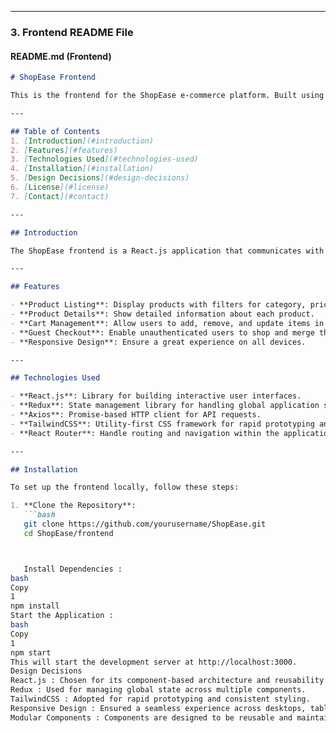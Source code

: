 
---

### **3. Frontend README File**

#### **README.md (Frontend)**

```markdown
# ShopEase Frontend

This is the frontend for the ShopEase e-commerce platform. Built using React.js and Redux, it provides a seamless shopping experience for users and integrates with the backend APIs for dynamic functionality.

---

## Table of Contents
1. [Introduction](#introduction)
2. [Features](#features)
3. [Technologies Used](#technologies-used)
4. [Installation](#installation)
5. [Design Decisions](#design-decisions)
6. [License](#license)
7. [Contact](#contact)

---

## Introduction

The ShopEase frontend is a React.js application that communicates with the backend APIs to provide a smooth and engaging shopping experience. It includes features like guest checkout, persistent carts, and advanced product filtering.

---

## Features

- **Product Listing**: Display products with filters for category, price, and tags.
- **Product Details**: Show detailed information about each product.
- **Cart Management**: Allow users to add, remove, and update items in their cart.
- **Guest Checkout**: Enable unauthenticated users to shop and merge their carts upon login.
- **Responsive Design**: Ensure a great experience on all devices.

---

## Technologies Used

- **React.js**: Library for building interactive user interfaces.
- **Redux**: State management library for handling global application state.
- **Axios**: Promise-based HTTP client for API requests.
- **TailwindCSS**: Utility-first CSS framework for rapid prototyping and consistent styling.
- **React Router**: Handle routing and navigation within the application.

---

## Installation

To set up the frontend locally, follow these steps:

1. **Clone the Repository**:
   ```bash
   git clone https://github.com/yourusername/ShopEase.git
   cd ShopEase/frontend



   Install Dependencies :
bash
Copy
1
npm install
Start the Application :
bash
Copy
1
npm start
This will start the development server at http://localhost:3000.
Design Decisions
React.js : Chosen for its component-based architecture and reusability.
Redux : Used for managing global state across multiple components.
TailwindCSS : Adopted for rapid prototyping and consistent styling.
Responsive Design : Ensured a seamless experience across desktops, tablets, and mobile devices.
Modular Components : Components are designed to be reusable and maintainable.
